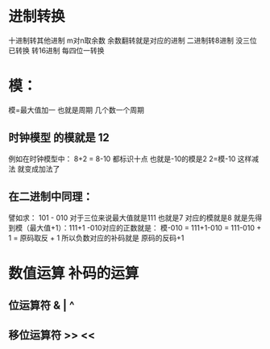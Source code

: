 # 进制转换
十进制转其他进制 m对n取余数 余数翻转就是对应的进制
二进制转8进制 没三位已转换 转16进制 每四位一转换
# 模： 
模=最大值加一 也就是周期 几个数一个周期
## 时钟模型 的模就是 12
例如在时钟模型中：
8+2 = 8-10 都标识十点 也就是-10的模是2 2=模-10
这样减法 就变成加法了
## 在二进制中同理：
譬如求： 101 - 010  对于三位来说最大值就是111 也就是7 对应的模就是8
就是先得到模（最大值+1）：111+1
-010对应的正数就是： 模-010 = 111+1-010 = 111-010 + 1 = 原码取反 + 1
所以负数对应的补码就是 原码的反码+1
# 数值运算 补码的运算
## 位运算符 & | ^
## 移位运算符 >> <<
